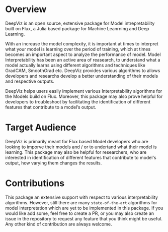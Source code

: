 # Overview

DeepViz is an open source, extensive package for Model intrepretability built on Flux, a Julia based package for Machine Leanrning and Deep Learning. 

With an increase the model complexity, it is important at times to interpret what your model is learning over the period of training, which at times becomes an important aspect to analyze the performance of model. Model Interpretability has been an active area of reasearch, to understand what a model actually learns using different algorithms and techniques like GradCAM, SmoothGrad etc. DeepViz provides various algorithms to allows developers and researchs develop a better understanding of their models and respective outputs.

DeepViz helps users easily implement various Interpretability algorithms for the Models build on Flux. Moreover, this package may also prove helpful for developers to troubleshoot by facilitating the identification of different features that contribute to a model’s output.

# Target Audience

DeepViz is primarily meant for Flux based Model developers who are looking to imporve their models and / or to undertand what their model is learning. This package may also be helpful for researchers, who are interested in identification of different features that contribute to model's output, how varying them changes the results.

# Contributions

This package an extensive support with respect to various interpretability algorithms. However, still there are many `state-of-the-art` algorithms for model interpretation which are yet to be implemented in this package. If you would like add some, feel free to create a PR, or you may also create an issue in the repository to request any feature that you think might be useful. Any other kind of contribution are always welcome.

